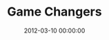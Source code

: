 ---
layout: series
series: "Game Changers"
permalink: "/game-changers/"
title: Game Changers
date: 2012-03-10 00:00:00
endDate: 2012-04-14 00:00:00
description: "Throughout history a handful of individuals andcommunities have defied the odds, risen to thechallenge of their day and fundamentally changed the world around them. No matter the situation, these Game Changers share common traits that we can apply to the challenges we face in our own lives and the battles to which we believe God is calling our community through the Game Change campaign."
src: "http://s3.amazonaws.com/crossroads-media/images/legacy/content/GameChangers_90x90.jpg"
---